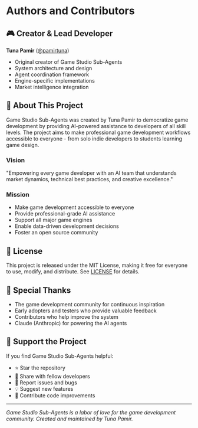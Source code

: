 # Authors and Contributors

## 🎮 Creator & Lead Developer

**Tuna Pamir** ([@pamirtuna](https://github.com/pamirtuna))
- Original creator of Game Studio Sub-Agents
- System architecture and design
- Agent coordination framework
- Engine-specific implementations
- Market intelligence integration

## 🤝 About This Project

Game Studio Sub-Agents was created by Tuna Pamir to democratize game development by providing AI-powered assistance to developers of all skill levels. The project aims to make professional game development workflows accessible to everyone - from solo indie developers to students learning game design.

### Vision
"Empowering every game developer with an AI team that understands market dynamics, technical best practices, and creative excellence."

### Mission
- Make game development accessible to everyone
- Provide professional-grade AI assistance
- Support all major game engines
- Enable data-driven development decisions
- Foster an open source community

## 📜 License

This project is released under the MIT License, making it free for everyone to use, modify, and distribute. See [LICENSE](LICENSE) for details.

## 🙏 Special Thanks

- The game development community for continuous inspiration
- Early adopters and testers who provide valuable feedback
- Contributors who help improve the system
- Claude (Anthropic) for powering the AI agents

## 🌟 Support the Project

If you find Game Studio Sub-Agents helpful:
- ⭐ Star the repository
- 🔄 Share with fellow developers
- 🐛 Report issues and bugs
- 💡 Suggest new features
- 🤝 Contribute code improvements

---

*Game Studio Sub-Agents is a labor of love for the game development community.*
*Created and maintained by Tuna Pamir.*